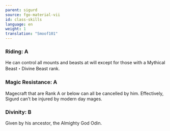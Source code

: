 ```yaml
---
parent: sigurd
source: fgo-material-vii
id: class-skills
language: en
weight: 1
translation: "Smoof101"
---
```


### Riding: A

He can control all mounts and beasts at will except for those with a Mythical Beast・Divine Beast rank.

### Magic Resistance: A

Magecraft that are Rank A or below can all be cancelled by him. Effectively, Sigurd can’t be injured by modern day mages.

### Divinity: B

Given by his ancestor, the Almighty God Odin.
